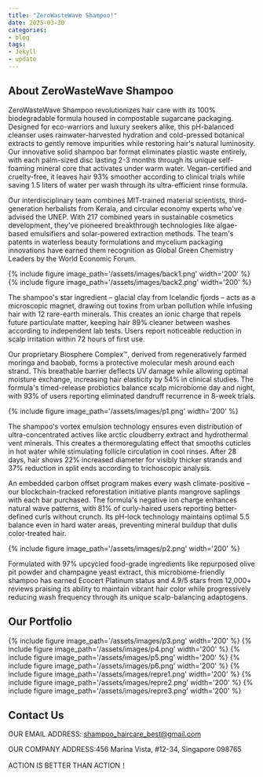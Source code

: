 ```yaml
---
title: "ZeroWasteWave Shampoo!"
date: 2025-03-30
categories:
- blog
tags:
- Jekyll
- update
---
```


## About ZeroWasteWave Shampoo

ZeroWasteWave Shampoo revolutionizes hair care with its 100% biodegradable formula housed in compostable sugarcane packaging. Designed for eco-warriors and luxury seekers alike, this pH-balanced cleanser uses rainwater-harvested hydration and cold-pressed botanical extracts to gently remove impurities while restoring hair's natural luminosity. Our innovative solid shampoo bar format eliminates plastic waste entirely, with each palm-sized disc lasting 2-3 months through its unique self-foaming mineral core that activates under warm water. Vegan-certified and cruelty-free, it leaves hair 93% smoother according to clinical trials while saving 1.5 liters of water per wash through its ultra-efficient rinse formula.

Our interdisciplinary team combines MIT-trained material scientists, third-generation herbalists from Kerala, and circular economy experts who've advised the UNEP. With 217 combined years in sustainable cosmetics development, they've pioneered breakthrough technologies like algae-based emulsifiers and solar-powered extraction methods. The team's patents in waterless beauty formulations and mycelium packaging innovations have earned them recognition as Global Green Chemistry Leaders by the World Economic Forum.

{% include figure image_path='/assets/images/back1.png' width='200' %}
{% include figure image_path='/assets/images/back2.png' width='200' %}

The shampoo's star ingredient – glacial clay from Icelandic fjords – acts as a microscopic magnet, drawing out toxins from urban pollution while infusing hair with 12 rare-earth minerals. This creates an ionic charge that repels future particulate matter, keeping hair 89% cleaner between washes according to independent lab tests. Users report noticeable reduction in scalp irritation within 72 hours of first use.

Our proprietary Biosphere Complex™, derived from regeneratively farmed moringa and baobab, forms a protective molecular mesh around each strand. This breathable barrier deflects UV damage while allowing optimal moisture exchange, increasing hair elasticity by 54% in clinical studies. The formula's timed-release probiotics balance scalp microbiome day and night, with 93% of users reporting eliminated dandruff recurrence in 8-week trials.

{% include figure image_path='/assets/images/p1.png' width='200' %}

The shampoo's vortex emulsion technology ensures even distribution of ultra-concentrated actives like arctic cloudberry extract and hydrothermal vent minerals. This creates a thermoregulating effect that smooths cuticles in hot water while stimulating follicle circulation in cool rinses. After 28 days, hair shows 22% increased diameter for visibly thicker strands and 37% reduction in split ends according to trichoscopic analysis.

An embedded carbon offset program makes every wash climate-positive – our blockchain-tracked reforestation initiative plants mangrove saplings with each bar purchased. The formula's negative ion charge enhances natural wave patterns, with 81% of curly-haired users reporting better-defined curls without crunch. Its pH-lock technology maintains optimal 5.5 balance even in hard water areas, preventing mineral buildup that dulls color-treated hair.

{% include figure image_path='/assets/images/p2.png' width='200' %}

Formulated with 97% upcycled food-grade ingredients like repurposed olive pit powder and champagne yeast extract, this microbiome-friendly shampoo has earned Ecocert Platinum status and 4.9/5 stars from 12,000+ reviews praising its ability to maintain vibrant hair color while progressively reducing wash frequency through its unique scalp-balancing adaptogens.

## Our Portfolio

{% include figure image_path='/assets/images/p3.png' width='200' %}
{% include figure image_path='/assets/images/p4.png' width='200' %}
{% include figure image_path='/assets/images/p5.png' width='200' %}
{% include figure image_path='/assets/images/p6.png' width='200' %}
{% include figure image_path='/assets/images/repre1.png' width='200' %}
{% include figure image_path='/assets/images/repre2.png' width='200' %}
{% include figure image_path='/assets/images/repre3.png' width='200' %}

## Contact Us

OUR EMAIL ADDRESS: shampoo_haircare_best@gmail.com

OUR COMPANY ADDRESS:456 Marina Vista, #12-34, Singapore 098765

ACTION IS BETTER THAN ACTION！
